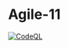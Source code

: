 # Agile-11
[![CodeQL](https://github.com/saiganesh612/Agile-11/actions/workflows/codeql-analysis.yml/badge.svg)](https://github.com/saiganesh612/Agile-11/actions/workflows/codeql-analysis.yml)
